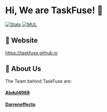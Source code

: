 # Hi, We are TaskFuse! 👋

[![Stats](https://github-readme-stats.vercel.app/api?username=TaskFuse&show_icons=true&layout=compact&theme=dark)](https://github.com/TaskFuse)
[![MUL](https://github-readme-stats.vercel.app/api/top-langs/?username=TaskFuse&layout=compact&theme=dark)](https://github.com/TaskFuse)

## 🔗 Website

https://taskfuse.github.io


## 🚀 About Us

The Team behind TaskFuse are:
#### [Abdul4968](https://github.com/abdul4968 "Yep, We only are..")
#### [Darreneffecto](https://github.com/darrenefecto "Two Guys!")
